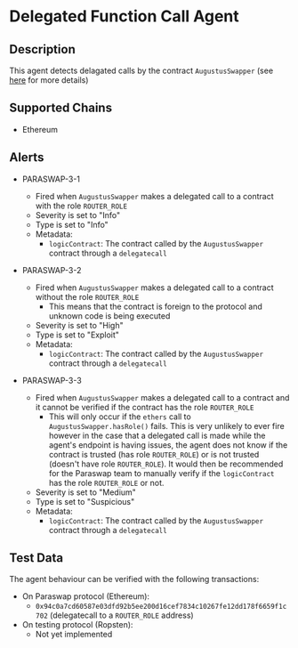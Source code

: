 # Delegated Function Call Agent

## Description

This agent detects delagated calls by the contract `AugustusSwapper` (see [here](https://developers.paraswap.network/smart-contracts#augustusswapper) for more details)

## Supported Chains

- Ethereum

## Alerts

- PARASWAP-3-1
  - Fired when `AugustusSwapper` makes a delegated call to a contract with the role `ROUTER_ROLE`
  - Severity is set to "Info"
  - Type is set to "Info"
  - Metadata:
    - `logicContract`: The contract called by the `AugustusSwapper` contract through a `delegatecall`

- PARASWAP-3-2
  - Fired when `AugustusSwapper` makes a delegated call to a contract without the role `ROUTER_ROLE`
    - This means that the contract is foreign to the protocol and unknown code is being executed
  - Severity is set to "High"
  - Type is set to "Exploit"
  - Metadata:
    - `logicContract`: The contract called by the `AugustusSwapper` contract through a `delegatecall`

- PARASWAP-3-3
  - Fired when `AugustusSwapper` makes a delegated call to a contract and it cannot be verified if the contract has the role `ROUTER_ROLE`
    - This will only occur if the `ethers` call to `AugustusSwapper.hasRole()` fails. This is very unlikely to ever fire however in the case that a delegated call is made while the agent's endpoint is having issues, the agent does not know if the contract is trusted (has role `ROUTER_ROLE`) or is not trusted (doesn't have role `ROUTER_ROLE`). It would then be recommended for the Paraswap team to manually verify if the `logicContract` has the role `ROUTER_ROLE` or not.
  - Severity is set to "Medium"
  - Type is set to "Suspicious"
  - Metadata:
    - `logicContract`: The contract called by the `AugustusSwapper` contract through a `delegatecall`

## Test Data

The agent behaviour can be verified with the following transactions:
- On Paraswap protocol (Ethereum):
  - `0x94c0a7cd60587e03dfd92b5ee200d16cef7834c10267fe12dd178f6659f1c702` (delegatecall to a `ROUTER_ROLE` address)
- On testing protocol (Ropsten):
  - Not yet implemented
